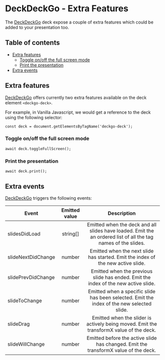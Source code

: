 # DeckDeckGo - Extra Features

The [DeckDeckGo] deck expose a couple of extra features which could be added to your presentation too.

## Table of contents

- [Extra features](#extra-features)
  - [Toggle on/off the full screen mode](#toggle-onoff-the-full-screen-mode)
  - [Print the presentation](#print-the-presentation)
- [Extra events](#extra-events)

## Extra features

[DeckDeckGo] offers currently two extra features available on the deck element `<deckgo-deck>`.
                                                 
For example, in Vanilla Javascript, we would get a reference to the deck using the following selector:

```
const deck = document.getElementsByTagName('deckgo-deck');
```

### Toggle on/off the full screen mode

```
await deck.toggleFullScreen();
```

### Print the presentation

```
await deck.print();
```

## Extra events

[DeckDeckGo] triggers the following events:

| Event                     | Emitted value | Description |
| -------------------------- |:-----------------:|:-----------------:|
| slidesDidLoad | string[] | Emitted when the deck and all slides have loaded. Emit the an ordered list of all the tag names of the slides. |
| slideNextDidChange | number | Emitted when the next slide has started. Emit the index of the new active slide. |
| slidePrevDidChange | number | Emitted when the previous slide has ended. Emit the index of the new active slide. |
| slideToChange | number | Emitted when a specific slide has been selected. Emit the index of the new selected slide. |
| slideDrag | number | Emitted when the slider is actively being moved. Emit the transformX value of the deck. |
| slideWillChange | number | Emitted before the active slide has changed. Emit the transformX value of the deck. |

[DeckDeckGo]: https://deckdeckgo.com
